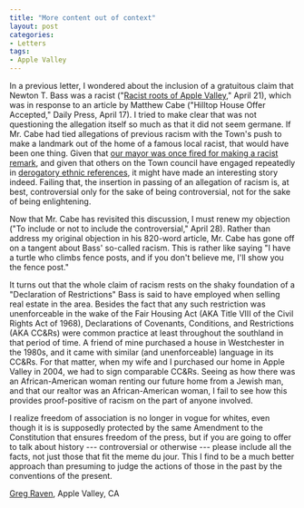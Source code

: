 ```yaml
---
title: "More content out of context"
layout: post
categories:
- Letters
tags:
- Apple Valley
---
```


In a previous letter, I wondered about the inclusion of a gratuitous claim that Newton T. Bass was a racist ("[Racist roots of Apple Valley](https://www.gregraven.us/2016/04/racism-in-apple-valley/)," April 21), which was in response to an article by Matthew Cabe ("Hilltop House Offer Accepted," Daily Press, April 17). I tried to make clear that was not questioning the allegation itself so much as that it did not seem germane. If Mr. Cabe had tied allegations of previous racism with the Town's push to make a landmark out of the home of a famous local racist, that would have been one thing. Given that [our mayor was once fired for making a racist remark](https://waterwedoing.website/docs/2007/20070508-DP-Barb-Stanton-fired-from-radio-show.php), and given that others on the Town council have engaged repeatedly in [derogatory ethnic references](https://waterwedoing.website/blog/2015/03/20150318-the-toav-goes-full-xenophobe-and-fails.php), it might have made an interesting story indeed. Failing that, the insertion in passing of an allegation of racism is, at best, controversial only for the sake of being controversial, not for the sake of being enlightening.

Now that Mr. Cabe has revisited this discussion, I must renew my objection ("To include or not to include the controversial," April 28). Rather than address my original objection in his 820-word article, Mr. Cabe has gone off on a tangent about Bass' so-called racism. This is rather like saying "I have a turtle who climbs fence posts, and if you don't believe me, I'll show you the fence post."

It turns out that the whole claim of racism rests on the shaky foundation of a "Declaration of Restrictions" Bass is said to have employed when selling real estate in the area. Besides the fact that any such restriction was unenforceable in the wake of the Fair Housing Act (AKA Title VIII of the Civil Rights Act of 1968), Declarations of Covenants, Conditions, and Restrictions (AKA CC&amp;Rs) were common practice at least throughout the southland in that period of time. A friend of mine purchased a house in Westchester in the 1980s, and it came with similar (and unenforceable) language in its CC&amp;Rs. For that matter, when my wife and I purchased our home in Apple Valley in 2004, we had to sign comparable CC&amp;Rs. Seeing as how there was an African-American woman renting our future home from a Jewish man, and that our realtor was an African-American woman, I fail to see how this provides proof-positive of racism on the part of anyone involved.

I realize freedom of association is no longer in vogue for whites, even though it is is supposedly protected by the same Amendment to the Constitution that ensures freedom of the press, but if you are going to offer to talk about history --- controversial or otherwise --- please include all the facts, not just those that fit the meme du jour. This I find to be a much better approach than presuming to judge the actions of those in the past by the conventions of the present.

[Greg Raven](https://www.gregraven.org), Apple Valley, CA